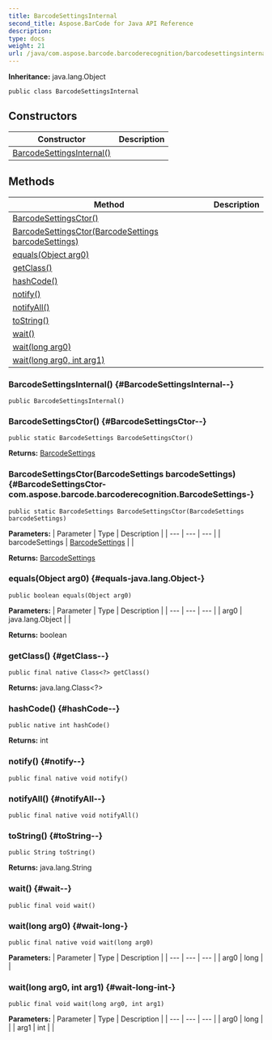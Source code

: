 ```yaml
---
title: BarcodeSettingsInternal
second_title: Aspose.BarCode for Java API Reference
description: 
type: docs
weight: 21
url: /java/com.aspose.barcode.barcoderecognition/barcodesettingsinternal/
---
```

**Inheritance:**
java.lang.Object
```
public class BarcodeSettingsInternal
```
## Constructors

| Constructor | Description |
| --- | --- |
| [BarcodeSettingsInternal()](#BarcodeSettingsInternal--) |  |
## Methods

| Method | Description |
| --- | --- |
| [BarcodeSettingsCtor()](#BarcodeSettingsCtor--) |  |
| [BarcodeSettingsCtor(BarcodeSettings barcodeSettings)](#BarcodeSettingsCtor-com.aspose.barcode.barcoderecognition.BarcodeSettings-) |  |
| [equals(Object arg0)](#equals-java.lang.Object-) |  |
| [getClass()](#getClass--) |  |
| [hashCode()](#hashCode--) |  |
| [notify()](#notify--) |  |
| [notifyAll()](#notifyAll--) |  |
| [toString()](#toString--) |  |
| [wait()](#wait--) |  |
| [wait(long arg0)](#wait-long-) |  |
| [wait(long arg0, int arg1)](#wait-long-int-) |  |
### BarcodeSettingsInternal() {#BarcodeSettingsInternal--}
```
public BarcodeSettingsInternal()
```


### BarcodeSettingsCtor() {#BarcodeSettingsCtor--}
```
public static BarcodeSettings BarcodeSettingsCtor()
```




**Returns:**
[BarcodeSettings](../../com.aspose.barcode.barcoderecognition/barcodesettings)
### BarcodeSettingsCtor(BarcodeSettings barcodeSettings) {#BarcodeSettingsCtor-com.aspose.barcode.barcoderecognition.BarcodeSettings-}
```
public static BarcodeSettings BarcodeSettingsCtor(BarcodeSettings barcodeSettings)
```




**Parameters:**
| Parameter | Type | Description |
| --- | --- | --- |
| barcodeSettings | [BarcodeSettings](../../com.aspose.barcode.barcoderecognition/barcodesettings) |  |

**Returns:**
[BarcodeSettings](../../com.aspose.barcode.barcoderecognition/barcodesettings)
### equals(Object arg0) {#equals-java.lang.Object-}
```
public boolean equals(Object arg0)
```




**Parameters:**
| Parameter | Type | Description |
| --- | --- | --- |
| arg0 | java.lang.Object |  |

**Returns:**
boolean
### getClass() {#getClass--}
```
public final native Class<?> getClass()
```




**Returns:**
java.lang.Class<?>
### hashCode() {#hashCode--}
```
public native int hashCode()
```




**Returns:**
int
### notify() {#notify--}
```
public final native void notify()
```




### notifyAll() {#notifyAll--}
```
public final native void notifyAll()
```




### toString() {#toString--}
```
public String toString()
```




**Returns:**
java.lang.String
### wait() {#wait--}
```
public final void wait()
```




### wait(long arg0) {#wait-long-}
```
public final native void wait(long arg0)
```




**Parameters:**
| Parameter | Type | Description |
| --- | --- | --- |
| arg0 | long |  |

### wait(long arg0, int arg1) {#wait-long-int-}
```
public final void wait(long arg0, int arg1)
```




**Parameters:**
| Parameter | Type | Description |
| --- | --- | --- |
| arg0 | long |  |
| arg1 | int |  |

